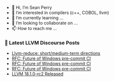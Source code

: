 - 👋 Hi, I’m Sean Perry
- 👀 I’m interested in compilers (c++, COBOL, llvm)
- 🌱 I’m currently learning ...
- 💞️ I’m looking to collaborate on ...
- 📫 How to reach me ...

<!---
s66perry/s66perry is a ✨ special ✨ repository because its `README.md` (this file) appears on your GitHub profile.
You can click the Preview link to take a look at your changes.
--->
### 📕 Latest LLVM Discourse Posts

<!-- DISCOURSE-LLVM:START -->
- [Llvm-reduce: short/medium-term directions](https://discourse.llvm.org/t/llvm-reduce-short-medium-term-directions/64591?page=2#post_28)
- [RFC: Future of Windows pre-commit CI](https://discourse.llvm.org/t/rfc-future-of-windows-pre-commit-ci/76840#post_16)
- [RFC: Future of Windows pre-commit CI](https://discourse.llvm.org/t/rfc-future-of-windows-pre-commit-ci/76840#post_15)
- [RFC: Future of Windows pre-commit CI](https://discourse.llvm.org/t/rfc-future-of-windows-pre-commit-ci/76840#post_14)
- [LLVM 18.1.0-rc2 Released](https://discourse.llvm.org/t/llvm-18-1-0-rc2-released/76854#post_1)
<!-- DISCOURSE-LLVM:END -->
